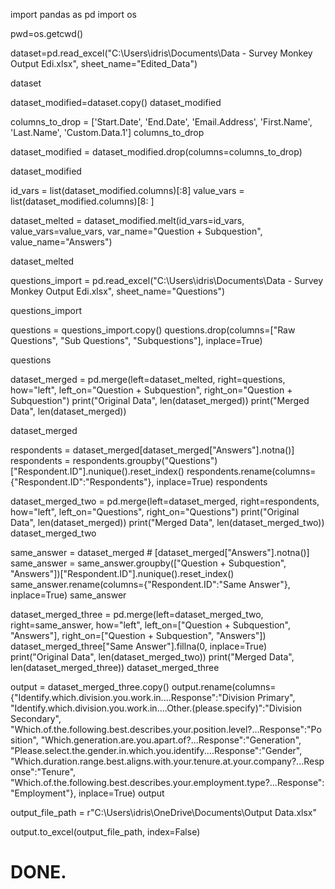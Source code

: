 import pandas as pd
import os

pwd=os.getcwd()

dataset=pd.read_excel("C:\\Users\idris\Documents\Data - Survey Monkey Output Edi.xlsx", sheet_name="Edited_Data")

dataset

dataset_modified=dataset.copy()
dataset_modified

columns_to_drop = ['Start.Date', 'End.Date', 'Email.Address', 'First.Name', 'Last.Name', 'Custom.Data.1']
columns_to_drop

dataset_modified = dataset_modified.drop(columns=columns_to_drop)

dataset_modified

id_vars = list(dataset_modified.columns)[:8]
value_vars = list(dataset_modified.columns)[8: ]

dataset_melted = dataset_modified.melt(id_vars=id_vars, value_vars=value_vars, var_name="Question + Subquestion", value_name="Answers")

dataset_melted

questions_import = pd.read_excel("C:\\Users\idris\Documents\Data - Survey Monkey Output Edi.xlsx", sheet_name="Questions")

questions_import

questions = questions_import.copy()
questions.drop(columns=["Raw Questions", "Sub Questions", "Subquestions"], inplace=True)

questions

dataset_merged = pd.merge(left=dataset_melted, right=questions, how="left", left_on="Question + Subquestion", right_on="Question + Subquestion")
print("Original Data", len(dataset_merged))
print("Merged Data", len(dataset_merged))


dataset_merged

respondents = dataset_merged[dataset_merged["Answers"].notna()]
respondents = respondents.groupby("Questions")["Respondent.ID"].nunique().reset_index()
respondents.rename(columns={"Respondent.ID":"Respondents"}, inplace=True)
respondents

dataset_merged_two = pd.merge(left=dataset_merged, right=respondents, how="left", left_on="Questions", right_on="Questions")
print("Original Data", len(dataset_merged))
print("Merged Data", len(dataset_merged_two))
dataset_merged_two


same_answer = dataset_merged #  [dataset_merged["Answers"].notna()]
same_answer = same_answer.groupby(["Question + Subquestion", "Answers"])["Respondent.ID"].nunique().reset_index()
same_answer.rename(columns={"Respondent.ID":"Same Answer"}, inplace=True)
same_answer

dataset_merged_three = pd.merge(left=dataset_merged_two, right=same_answer, how="left", left_on=["Question + Subquestion", "Answers"], right_on=["Question + Subquestion", "Answers"])
dataset_merged_three["Same Answer"].fillna(0, inplace=True)
print("Original Data", len(dataset_merged_two))
print("Merged Data", len(dataset_merged_three))
dataset_merged_three


 output = dataset_merged_three.copy()
 output.rename(columns={"Identify.which.division.you.work.in....Response":"Division Primary", "Identify.which.division.you.work.in....Other.(please.specify)":"Division Secondary", 
    "Which.of.the.following.best.describes.your.position.level?...Response":"Position", "Which.generation.are.you.apart.of?...Response":"Generation", 
    "Please.select.the.gender.in.which.you.identify....Response":"Gender", "Which.duration.range.best.aligns.with.your.tenure.at.your.company?...Response":"Tenure", 
    "Which.of.the.following.best.describes.your.employment.type?...Response":"Employment"}, inplace=True)
output

output_file_path = r"C:\Users\idris\OneDrive\Documents\Output Data.xlsx"

output.to_excel(output_file_path, index=False)

# DONE.
